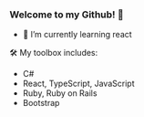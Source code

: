 ### Welcome to my Github! 👋

<!--
**susanjsp/susanjsp** is a ✨ _special_ ✨ repository because its `README.md` (this file) appears on your GitHub profile.
-->

- 🔭 I’m currently learning react

🛠 My toolbox includes:
  - C#
  - React, TypeScript, JavaScript
  - Ruby, Ruby on Rails
  - Bootstrap
